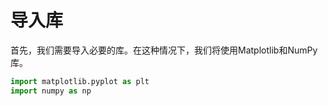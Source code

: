 # 导入库

首先，我们需要导入必要的库。在这种情况下，我们将使用Matplotlib和NumPy库。

```python
import matplotlib.pyplot as plt
import numpy as np
```
